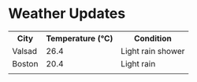# Weather Updates

<!-- WEATHER-UPDATE-START -->
<table><tr><th>City</th><th>Temperature (°C)</th><th>Condition</th></tr><tr><td>Valsad</td><td>26.4</td><td>Light rain shower</td></tr><tr><td>Boston</td><td>20.4</td><td>Light rain</td></tr><tr><td></td><td></td><td></td></tr></table>
<!-- WEATHER-UPDATE-END -->
